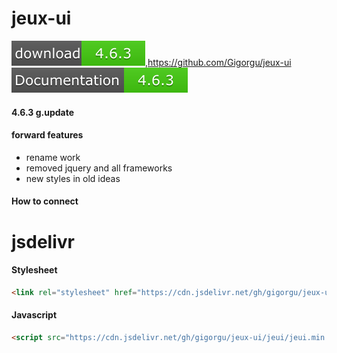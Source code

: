 # jeux-ui
![download](https://raw.githubusercontent.com/Gigorgu/jeux-ui/main/branch/download.svg),https://github.com/Gigorgu/jeux-ui
![documentaion](https://raw.githubusercontent.com/Gigorgu/jeux-ui/main/branch/docum-btn.svg)
#### 4.6.3 g.update


#### forward features

* rename work
* removed jquery and all frameworks
* new styles in old ideas

#### How to connect

# jsdelivr
#### Stylesheet
```html
<link rel="stylesheet" href="https://cdn.jsdelivr.net/gh/gigorgu/jeux-ui/jeui/jeui.min.css" >
```
#### Javascript
```html
<script src="https://cdn.jsdelivr.net/gh/gigorgu/jeux-ui/jeui/jeui.min.js"></script>
```

